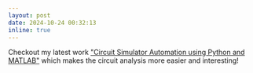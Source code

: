 ```yaml
---
layout: post
date: 2024-10-24 00:32:13
inline: true
---
```

Checkout my latest work <a href="https://github.com/FahimHafiz/LTspice-integration-with-Matlab-and-Python">"Circuit Simulator Automation using Python and MATLAB"</a> which makes the circuit analysis more easier and interesting!